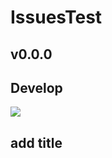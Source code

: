 # IssuesTest

## v0.0.0

## Develop

![](https://img.shields.io/badge/Version-1.0.0-990000.svg)

## add title
